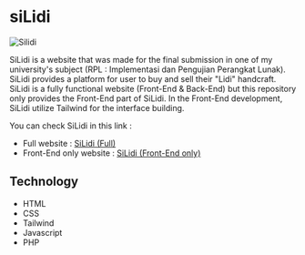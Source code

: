 # siLidi

![Silidi](https://github.com/3henzijuandri3/siLidi/assets/89207690/e774db10-864c-4bfa-878c-7419fa0bb44e)

SiLidi is a website that was made for the final submission in one of my university's subject (RPL : Implementasi dan Pengujian Perangkat Lunak). SiLidi provides a platform for user to buy and sell their "Lidi" handcraft. SiLidi is a fully functional website (Front-End & Back-End) but this repository only provides the Front-End part of SiLidi. In the Front-End development, SiLidi utilize Tailwind for the interface building.

You can check SiLidi in this link :
- Full website           : [SiLidi (Full)](http://silidi.epizy.com)
- Front-End only website : [SiLidi (Front-End only)](https://silidi-front-end.netlify.app/)

## Technology
- HTML
- CSS
- Tailwind
- Javascript
- PHP
